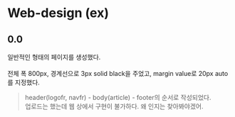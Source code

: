 # Web-design (ex)

## 0.0
일반적인 형태의 페이지를 생성했다.<br /><br />
전체 폭 800px, 경계선으로 3px solid black을 주었고, margin value로 20px auto를 지정했다.<br />
> header(logofr, navfr) - body(article) - footer의 순서로 작성되었다.<br />
> 업로드는 했는데 웹 상에서 구현이 불가하다. 왜 인지는 찾아봐야겠어.
